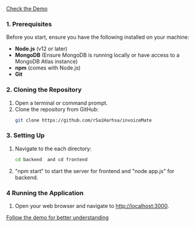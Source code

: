 <a href="https://drive.google.com/file/d/1ANCIgQDe-Rzip3tqDooJSSsphcraG7F1/view?usp=sharing" target="_blank">Check the Demo</a>
### 1. Prerequisites
Before you start, ensure you have the following installed on your machine:
- **Node.js** (v12 or later)
- **MongoDB** (Ensure MongoDB is running locally or have access to a MongoDB Atlas instance)
- **npm** (comes with Node.js)
- **Git**

### 2. Cloning the Repository
1. Open a terminal or command prompt.
2. Clone the repository from GitHub:
   ```bash
   git clone https://github.com/rSaiHarhsa/invoiceMate
   ```
### 3. Setting Up
1. Navigate to the each directory:
   ```bash
   cd backend  and cd frontend

2. "npm start"  to start the server for frontend and "node app.js" for backend.

### 4 Running the Application
1. Open your web browser and navigate to [http://localhost:3000](http://localhost:3000).

<a href="https://drive.google.com/file/d/1ANCIgQDe-Rzip3tqDooJSSsphcraG7F1/view?usp=sharing" target="_blank">Follow the demo for better understanding</a>




